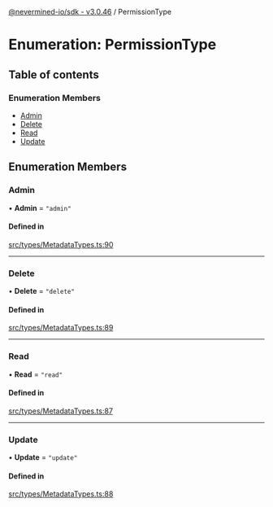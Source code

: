 [@nevermined-io/sdk - v3.0.46](../code-reference.md) / PermissionType

# Enumeration: PermissionType

## Table of contents

### Enumeration Members

- [Admin](PermissionType.md#admin)
- [Delete](PermissionType.md#delete)
- [Read](PermissionType.md#read)
- [Update](PermissionType.md#update)

## Enumeration Members

### Admin

• **Admin** = `"admin"`

#### Defined in

[src/types/MetadataTypes.ts:90](https://github.com/nevermined-io/sdk-js/blob/5c9d0f7d6fcba54812075b53cb60060936ceb745/src/types/MetadataTypes.ts#L90)

---

### Delete

• **Delete** = `"delete"`

#### Defined in

[src/types/MetadataTypes.ts:89](https://github.com/nevermined-io/sdk-js/blob/5c9d0f7d6fcba54812075b53cb60060936ceb745/src/types/MetadataTypes.ts#L89)

---

### Read

• **Read** = `"read"`

#### Defined in

[src/types/MetadataTypes.ts:87](https://github.com/nevermined-io/sdk-js/blob/5c9d0f7d6fcba54812075b53cb60060936ceb745/src/types/MetadataTypes.ts#L87)

---

### Update

• **Update** = `"update"`

#### Defined in

[src/types/MetadataTypes.ts:88](https://github.com/nevermined-io/sdk-js/blob/5c9d0f7d6fcba54812075b53cb60060936ceb745/src/types/MetadataTypes.ts#L88)

